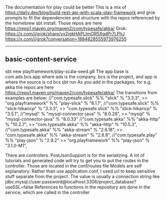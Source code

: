 The documentation for play could be better
This is a mix of
https://daily.dev/blog/build-rest-api-with-scala-play-framework
and grok prompts to fit the dependencies and structure with the 
repos referenced by the homebrew sbt install.
Those repos are here https://repo1.maven.org/maven2/com/typesafe/akka/
Grok:
https://x.com/i/grok/share/yx2igkHAPLtmOR5XgdPr7LPhJ
https://x.com/i/grok?conversation=1884828555973976255

---------------
basic-content-service
---------------
sbt new playframework/play-scala-seed.g8
The app base is com.ads.bcs.app where ads is the company,
bcs is the project, and app is where the source is 
cd bcs
sbt run
As you add in the packages, for e.g. akka 
the repos are here https://repo1.maven.org/maven2/com/typesafe/akka/
The transitions from examples are below:
//"com.typesafe.slick" %% "slick" % "3.3.3", >>   "org.playframework" %% "play-slick" % "6.1.1",
//"com.typesafe.slick" %% "slick-hikaricp" % "3.3.3", >>   "com.typesafe.slick" %% "slick-hikaricp" % "3.5.1",
//"mysql" % "mysql-connector-java" % "8.0.28", >>   "mysql" % "mysql-connector-java" % "8.0.33"
//"com.typesafe.akka" %% "akka-http" % "10.2.7", >> "com.typesafe.akka" %% "akka-http" % "10.5.3",
//"com.typesafe.akka" %% "akka-stream" % "2.6.18", >> "com.typesafe.akka" %% "akka-stream" % "2.8.8",
//"com.typesafe.play" %% "play-json" % "2.9.2" >> "org.playframework" %% "play-json" % "3.1.0-M1",

There are controllers. PostJsonSupport is for the serializing.
A lot of tutorials and generated code will try to get you to put the routes in the controller.
Those are located in the conf/routes file
Models are self explanatory.
Rather than use application.conf, I used url to keep sensitive stuff separate from the project.
The value is usually a connection string like
jdbc:mysql://user:password@localhost:3306/project_database?useSSL=false
References to functions in the repository are done in the service, which are called in the controller

